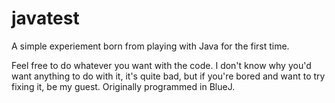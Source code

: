 # javatest
A simple experiement born from playing with Java for the first time.

Feel free to do whatever you want with the code. I don't know why you'd want anything to do with it, it's quite bad, but if you're bored and want to try fixing it, be my guest. 
Originally programmed in BlueJ.

